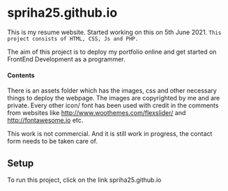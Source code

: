 # spriha25.github.io
This is my resume website.
Started working on this on 5th June 2021.
```This project consists of HTML, CSS, Js and PHP.```

The aim of this project is to deploy my portfolio online and get started on FrontEnd Development as a programmer.
#### Contents
There is an assets folder which has the images, css and other necessary things to deploy the webpage.
The images are copyrighted by me and are private.
Every other icon/ font has been used with credit in the comments from websites like
http://www.woothemes.com/flexslider/ and http://fontawesome.io  etc.

This work is not commercial. And it is still work in progress, the contact form needs to be taken care of.

## Setup
To run this project, click on the link spriha25.github.io
